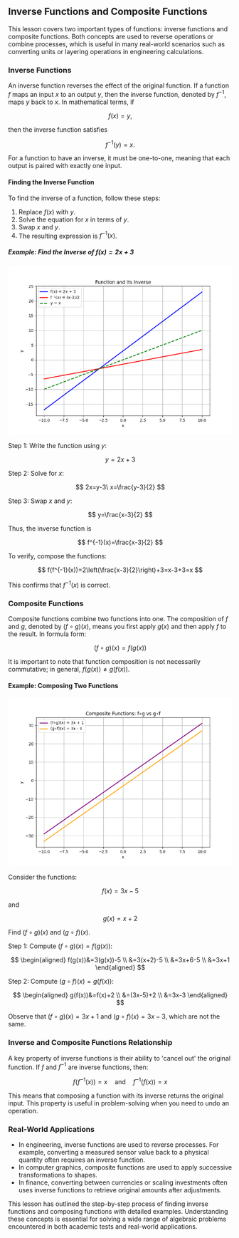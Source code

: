 ## Inverse Functions and Composite Functions

This lesson covers two important types of functions: inverse functions and composite functions. Both concepts are used to reverse operations or combine processes, which is useful in many real-world scenarios such as converting units or layering operations in engineering calculations.

### Inverse Functions

An inverse function reverses the effect of the original function. If a function $f$ maps an input $x$ to an output $y$, then the inverse function, denoted by $f^{-1}$, maps $y$ back to $x$. In mathematical terms, if

$$
f(x) = y,
$$

then the inverse function satisfies

$$
f^{-1}(y) = x.
$$

For a function to have an inverse, it must be one-to-one, meaning that each output is paired with exactly one input.

#### Finding the Inverse Function

To find the inverse of a function, follow these steps:

1. Replace $f(x)$ with $y$. 
2. Solve the equation for $x$ in terms of $y$.
3. Swap $x$ and $y$. 
4. The resulting expression is $f^{-1}(x)$.

##### Example: Find the Inverse of $f(x)=2x+3$


![Plot of the linear function f(x)=2x+3 and its inverse f⁻¹(x)=(x-3)/2 with the identity line y=x.](images/plot_1_03-05-lesson-inverse-functions-and-composite-functions.md.png)



Step 1: Write the function using $y$:

$$
y=2x+3
$$

Step 2: Solve for $x$:

$$
2x=y-3\
x=\frac{y-3}{2}
$$

Step 3: Swap $x$ and $y$:

$$
y=\frac{x-3}{2}
$$

Thus, the inverse function is

$$
f^{-1}(x)=\frac{x-3}{2}
$$

To verify, compose the functions:

$$
f(f^{-1}(x))=2\left(\frac{x-3}{2}\right)+3=x-3+3=x
$$

This confirms that $f^{-1}(x)$ is correct.

### Composite Functions

Composite functions combine two functions into one. The composition of $f$ and $g$, denoted by $(f \circ g)(x)$, means you first apply $g(x)$ and then apply $f$ to the result. In formula form:

$$
(f \circ g)(x)=f(g(x))
$$

It is important to note that function composition is not necessarily commutative; in general, $f(g(x))\neq g(f(x))$.

#### Example: Composing Two Functions


![Plot comparing the composite functions (f∘g)(x)=3x+1 and (g∘f)(x)=3x-3 to illustrate that function composition is not commutative.](images/plot_2_03-05-lesson-inverse-functions-and-composite-functions.md.png)



Consider the functions:

$$
f(x)=3x-5
$$

and

$$
g(x)=x+2
$$

Find $(f \circ g)(x)$ and $(g \circ f)(x)$.

Step 1: Compute $(f \circ g)(x)=f(g(x))$:

$$
\begin{aligned}
f(g(x))&=3(g(x))-5 \\
&=3(x+2)-5 \\
&=3x+6-5 \\
&=3x+1
\end{aligned}
$$

Step 2: Compute $(g \circ f)(x)=g(f(x))$:

$$
\begin{aligned}
g(f(x))&=f(x)+2 \\
&=(3x-5)+2 \\
&=3x-3
\end{aligned}
$$

Observe that $(f \circ g)(x)=3x+1$ and $(g \circ f)(x)=3x-3$, which are not the same.

### Inverse and Composite Functions Relationship

A key property of inverse functions is their ability to 'cancel out' the original function. If $f$ and $f^{-1}$ are inverse functions, then:

$$
f(f^{-1}(x))=x \quad \text{and} \quad f^{-1}(f(x))=x
$$

This means that composing a function with its inverse returns the original input. This property is useful in problem-solving when you need to undo an operation.

### Real-World Applications

- In engineering, inverse functions are used to reverse processes. For example, converting a measured sensor value back to a physical quantity often requires an inverse function.
- In computer graphics, composite functions are used to apply successive transformations to shapes.
- In finance, converting between currencies or scaling investments often uses inverse functions to retrieve original amounts after adjustments.

This lesson has outlined the step-by-step process of finding inverse functions and composing functions with detailed examples. Understanding these concepts is essential for solving a wide range of algebraic problems encountered in both academic tests and real-world applications.